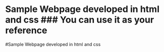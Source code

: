 # Sample Webpage developed in html and css ### You can use it as your reference
#Sample Webpage developed in html and css
